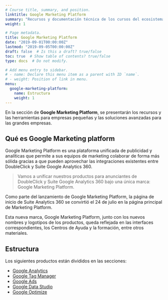 ```yaml
---
# Course title, summary, and position.
linktitle: Google Marketing Platform
summary: "Recursos y documentación técnica de los cursos del ecosistema de Google: Ads, Analytics, Tag Manager, Data Studio, Optimize, Search Console"
weight: 1

# Page metadata.
title: Google Marketing Platform
date: "2019-09-01T00:00:00Z"
lastmod: "2019-09-05T00:00:00Z"
draft: false  # Is this a draft? true/false
toc: true  # Show table of contents? true/false
type: docs  # Do not modify.

# Add menu entry to sidebar.
# - name: Declare this menu item as a parent with ID `name`.
# - weight: Position of link in menu.
menu:
  google-marketing-platform:
    name: Estructura
    weight: 1
---
```


En la sección de **Google Marketing Platform**, se presentarán los recursos y las herramientas para empresas pequeñas y las soluciones avanzadas para las grandes empresas.

## Qué es Google Marketing platform

Google Marketing Platform es una plataforma unificada de publicidad y analíticas que permite a sus equipos de marketing colaborar de forma más sólida gracias a que pueden aprovechar las integraciones existentes entre DoubleClick y Suite Google Analytics 360.

> Vamos a unificar nuestros productos para anunciantes de DoubleClick y Suite Google Analytics 360 bajo una única marca: Google Marketing Platform.

Como parte del lanzamiento de Google Marketing Platform, la página de inicio de Suite Analytics 360 se convirtió el 24 de julio en la página principal de Marketing Platform.

Esta nueva marca, Google Marketing Platform, junto con los nuevos nombres y logotipos de los productos, queda reflejada en las interfaces correspondientes, los Centros de Ayuda y la formación, entre otros materiales.

## Estructura

Los siguientes productos están divididos en las secciones:

* [Google Analytics](google-analytics)
* [Google Tag Manager](google-tag-manager)
* [Google Ads](google-ads)
* [Google Data Studio](google-data-studio)
* [Google Optimize](google-optimize)
